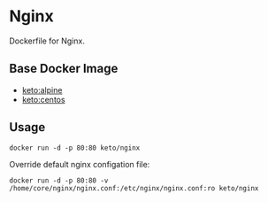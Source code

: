 # Nginx

Dockerfile for Nginx.


## Base Docker Image

* [keto:alpine](https://hub.docker.com/r/keto/alpine)
* [keto:centos](https://hub.docker.com/r/keto/centos)


## Usage

	docker run -d -p 80:80 keto/nginx


Override default nginx configation file:

	docker run -d -p 80:80 -v /home/core/nginx/nginx.conf:/etc/nginx/nginx.conf:ro keto/nginx
